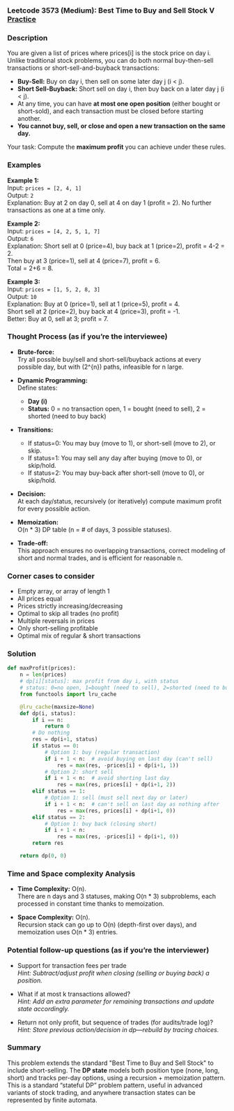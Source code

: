 ### Leetcode 3573 (Medium): Best Time to Buy and Sell Stock V [Practice](https://leetcode.com/problems/best-time-to-buy-and-sell-stock-v)

### Description  
You are given a list of prices where prices[i] is the stock price on day i. Unlike traditional stock problems, you can do both normal buy-then-sell transactions or short-sell-and-buyback transactions:
- **Buy-Sell:** Buy on day i, then sell on some later day j (i < j).
- **Short Sell-Buyback:** Short sell on day i, then buy back on a later day j (i < j).
- At any time, you can have **at most one open position** (either bought or short-sold), and each transaction must be closed before starting another.
- **You cannot buy, sell, or close and open a new transaction on the same day.**

Your task: Compute the **maximum profit** you can achieve under these rules.

### Examples  

**Example 1:**  
Input: `prices = [2, 4, 1]`  
Output: `2`  
Explanation: Buy at 2 on day 0, sell at 4 on day 1 (profit = 2). No further transactions as one at a time only.

**Example 2:**  
Input: `prices = [4, 2, 5, 1, 7]`  
Output: `6`  
Explanation: Short sell at 0 (price=4), buy back at 1 (price=2), profit = 4-2 = 2.  
Then buy at 3 (price=1), sell at 4 (price=7), profit = 6.  
Total = 2+6 = 8.

**Example 3:**  
Input: `prices = [1, 5, 2, 8, 3]`  
Output: `10`  
Explanation: Buy at 0 (price=1), sell at 1 (price=5), profit = 4.  
Short sell at 2 (price=2), buy back at 4 (price=3), profit = -1.  
Better: Buy at 0, sell at 3; profit = 7.


### Thought Process (as if you’re the interviewee)  
- **Brute-force:**  
  Try all possible buy/sell and short-sell/buyback actions at every possible day, but with \(2^{n}\) paths, infeasible for n large.

- **Dynamic Programming:**  
  Define states:
  - **Day (i)**
  - **Status:** 0 = no transaction open, 1 = bought (need to sell), 2 = shorted (need to buy back)
- **Transitions:**  
  - If status=0: You may buy (move to 1), or short-sell (move to 2), or skip.
  - If status=1: You may sell any day after buying (move to 0), or skip/hold.
  - If status=2: You may buy-back after short-sell (move to 0), or skip/hold.
- **Decision:**  
  At each day/status, recursively (or iteratively) compute maximum profit for every possible action.

- **Memoization:**  
  O(n \* 3) DP table (n = # of days, 3 possible statuses).

- **Trade-off:**  
  This approach ensures no overlapping transactions, correct modeling of short and normal trades, and is efficient for reasonable n.

### Corner cases to consider  
- Empty array, or array of length 1
- All prices equal
- Prices strictly increasing/decreasing
- Optimal to skip all trades (no profit)
- Multiple reversals in prices
- Only short-selling profitable
- Optimal mix of regular & short transactions

### Solution

```python
def maxProfit(prices):
    n = len(prices)
    # dp[i][status]: max profit from day i, with status
    # status: 0=no open, 1=bought (need to sell), 2=shorted (need to buy back)
    from functools import lru_cache

    @lru_cache(maxsize=None)
    def dp(i, status):
        if i == n:
            return 0
        # Do nothing
        res = dp(i+1, status)
        if status == 0:
            # Option 1: buy (regular transaction)
            if i + 1 < n:  # avoid buying on last day (can't sell)
                res = max(res, -prices[i] + dp(i+1, 1))
            # Option 2: short sell
            if i + 1 < n:  # avoid shorting last day
                res = max(res, prices[i] + dp(i+1, 2))
        elif status == 1:
            # Option 1: sell (must sell next day or later)
            if i + 1 < n:  # can't sell on last day as nothing after
                res = max(res, prices[i] + dp(i+1, 0))
        elif status == 2:
            # Option 1: buy back (closing short)
            if i + 1 < n:
                res = max(res, -prices[i] + dp(i+1, 0))
        return res

    return dp(0, 0)
```

### Time and Space complexity Analysis  

- **Time Complexity:** O(n).  
  There are n days and 3 statuses, making O(n \* 3) subproblems, each processed in constant time thanks to memoization.

- **Space Complexity:** O(n).  
  Recursion stack can go up to O(n) (depth-first over days), and memoization uses O(n \* 3) entries.

### Potential follow-up questions (as if you’re the interviewer)  

- Support for transaction fees per trade  
  *Hint: Subtract/adjust profit when closing (selling or buying back) a position.*

- What if at most k transactions allowed?  
  *Hint: Add an extra parameter for remaining transactions and update state accordingly.*

- Return not only profit, but sequence of trades (for audits/trade log)?  
  *Hint: Store previous action/decision in dp—rebuild by tracing choices.*

### Summary
This problem extends the standard "Best Time to Buy and Sell Stock" to include short-selling. The **DP state** models both position type (none, long, short) and tracks per-day options, using a recursion + memoization pattern. This is a standard “stateful DP” problem pattern, useful in advanced variants of stock trading, and anywhere transaction states can be represented by finite automata.